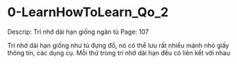 # 0-LearnHowToLearn_Qo_2

Descrip: Trí nhớ dài hạn giống ngăn tủ
Page: 107

Trí nhớ dài hạn giống như tủ đựng đồ, nó có thể lưu rất nhiều mảnh nhỏ giấy thông tin, các dụng cụ. Mỗi thứ trong trí nhớ dài hạn đều có liên kết với nhau